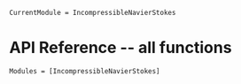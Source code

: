 ```@meta
CurrentModule = IncompressibleNavierStokes
```

# API Reference -- all functions

```@autodocs
Modules = [IncompressibleNavierStokes]
```
